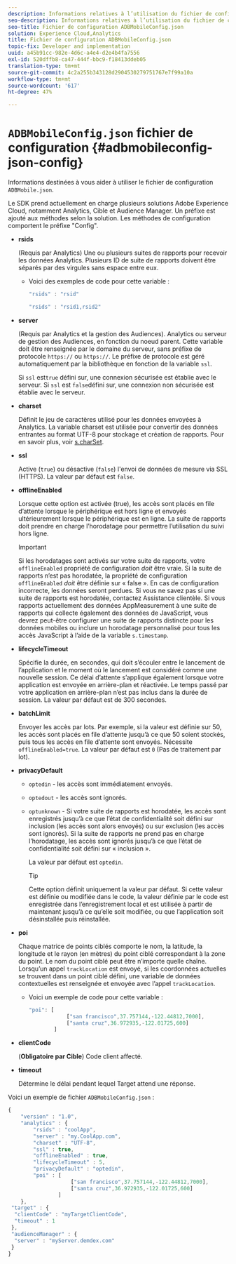 ```yaml
---
description: Informations relatives à l’utilisation du fichier de configuration JSON ADBMobile.
seo-description: Informations relatives à l’utilisation du fichier de configuration JSON ADBMobile.
seo-title: Fichier de configuration ADBMobileConfig.json
solution: Experience Cloud,Analytics
title: Fichier de configuration ADBMobileConfig.json
topic-fix: Developer and implementation
uuid: a45b91cc-982e-4d6c-a4e4-d2e4b4fa7556
exl-id: 520dffb8-ca47-444f-bbc9-f18413ddeb05
translation-type: tm+mt
source-git-commit: 4c2a255b343128d2904530279751767e7f99a10a
workflow-type: tm+mt
source-wordcount: '617'
ht-degree: 47%

---
```


# `ADBMobileConfig.json` fichier de configuration  {#adbmobileconfig-json-config}

Informations destinées à vous aider à utiliser le fichier de configuration `ADBMobile.json`.

Le SDK prend actuellement en charge plusieurs solutions Adobe Experience Cloud, notamment Analytics, Cible et Audience Manager. Un préfixe est ajouté aux méthodes selon la solution. Les méthodes de configuration comportent le préfixe &quot;Config&quot;.

* **rsids**

   (Requis par Analytics) Une ou plusieurs suites de rapports pour recevoir les données Analytics. Plusieurs ID de suite de rapports doivent être séparés par des virgules sans espace entre eux.

   * Voici des exemples de code pour cette variable :

      ```js
      "rsids" : "rsid"
      ```

      ```js
      "rsids" : "rsid1,rsid2"
      ```

* **server**

   (Requis par Analytics et la gestion des Audiences). Analytics ou serveur de gestion des Audiences, en fonction du noeud parent. Cette variable doit être renseignée par le domaine du serveur, sans préfixe de protocole `https://` ou `https://`. Le préfixe de protocole est géré automatiquement par la bibliothèque en fonction de la variable `ssl`.

   Si `ssl` est`true` défini sur, une connexion sécurisée est établie avec le serveur. Si `ssl` est `false`défini sur, une connexion non sécurisée est établie avec le serveur.

* **charset**

   Définit le jeu de caractères utilisé pour les données envoyées à Analytics. La variable charset est utilisée pour convertir des données entrantes au format UTF-8 pour stockage et création de rapports. Pour en savoir plus, voir [s.charSet](https://docs.adobe.com/content/help/fr-FR/analytics/implementation/vars/config-vars/charset.html).

* **ssl**

   Active (`true`) ou désactive (`false`) l&#39;envoi de données de mesure via SSL (HTTPS). La valeur par défaut est `false`.

* **offlineEnabled**

   Lorsque cette option est activée (true), les accès sont placés en file d’attente lorsque le périphérique est hors ligne et envoyés ultérieurement lorsque le périphérique est en ligne. La suite de rapports doit prendre en charge l’horodatage pour permettre l’utilisation du suivi hors ligne.

   >[!IMPORTANT]
   >
   >Si les horodatages sont activés sur votre suite de rapports, votre `offlineEnabled` propriété de configuration *doit* être vraie. Si la suite de rapports n’est pas horodatée, la propriété de configuration `offlineEnabled` *doit* être définie sur « false ». En cas de configuration incorrecte, les données seront perdues. Si vous ne savez pas si une suite de rapports est horodatée,   contactez   Assistance clientèle. Si vous rapports actuellement des données AppMeasurement à une suite de rapports qui collecte également des données de JavaScript, vous devrez peut-être configurer une suite de rapports distincte pour les données mobiles ou inclure un horodatage personnalisé pour tous les accès JavaScript à l’aide de la variable `s.timestamp`.

* **lifecycleTimeout**

   Spécifie la durée, en secondes, qui doit s’écouler entre le lancement de l’application et le moment où le lancement est considéré comme une nouvelle session. Ce délai d’attente s’applique également lorsque votre application est envoyée en arrière-plan et réactivée. Le temps passé par votre application en arrière-plan n’est pas inclus dans la durée de session. La valeur par défaut est de 300 secondes.

* **batchLimit**

   Envoyer les accès par lots. Par exemple, si la valeur est définie sur 50, les accès sont placés en file d’attente jusqu’à ce que 50 soient stockés, puis tous les accès en file d’attente sont envoyés. Nécessite `offlineEnabled=true`. La valeur par défaut est `0` (Pas de traitement par lot).

* **privacyDefault**

   * `optedin` - les accès sont immédiatement envoyés.
   * `optedout` - les accès sont ignorés.
   * `optunknown` - Si votre suite de rapports est horodatée, les accès sont enregistrés jusqu’à ce que l’état de confidentialité soit défini sur inclusion (les accès sont alors envoyés) ou sur exclusion (les accès sont ignorés). Si la suite de rapports ne prend pas en charge l’horodatage, les accès sont ignorés jusqu’à ce que l’état de confidentialité soit défini sur « inclusion ».

      La valeur par défaut est `optedin`.

      >[!TIP]
      >
      >Cette option définit uniquement la valeur par défaut. Si cette valeur est définie ou modifiée dans le code, la valeur définie par le code est enregistrée dans l’enregistrement local et est utilisée à partir de maintenant jusqu’à ce qu’elle soit modifiée, ou que l’application soit désinstallée puis réinstallée.

* **poi**

   Chaque matrice de points ciblés comporte le nom, la latitude, la longitude et le rayon (en mètres) du point ciblé correspondant à la zone du point. Le nom du point ciblé peut être n’importe quelle chaîne. Lorsqu’un appel `trackLocation` est envoyé, si les coordonnées actuelles se trouvent dans un point ciblé défini, une variable de données contextuelles est renseignée et envoyée avec l’appel `trackLocation`.

   * Voici un exemple de code pour cette variable :

      ```js
      "poi": [
                  ["san francisco",37.757144,-122.44812,7000], 
                  ["santa cruz",36.972935,-122.01725,600] 
              ]
      ```

* **clientCode**

   (**Obligatoire par Cible**) Code client affecté.

* **timeout**

   Détermine le délai pendant lequel Target attend une réponse.

Voici un exemple de fichier `ADBMobileConfig.json` :

```js
{ 
    "version" : "1.0", 
    "analytics" : { 
        "rsids" : "coolApp", 
        "server" : "my.CoolApp.com", 
        "charset" : "UTF-8", 
        "ssl" : true, 
        "offlineEnabled" : true, 
        "lifecycleTimeout" : 5, 
        "privacyDefault" : "optedin", 
        "poi" : [ 
                    ["san francisco",37.757144,-122.44812,7000], 
                    ["santa cruz",36.972935,-122.01725,600] 
                ] 
    }, 
 "target" : { 
  "clientCode" : "myTargetClientCode", 
  "timeout" : 1 
 }, 
 "audienceManager" : { 
  "server" : "myServer.demdex.com" 
 } 
}
```
